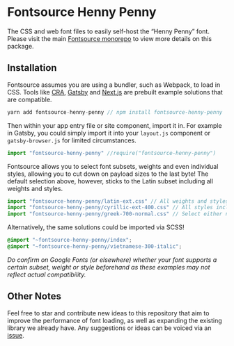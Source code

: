 # Fontsource Henny Penny

The CSS and web font files to easily self-host the “Henny Penny” font. Please visit the main [Fontsource monorepo](https://github.com/DecliningLotus/fontsource) to view more details on this package.

## Installation

Fontsource assumes you are using a bundler, such as Webpack, to load in CSS. Tools like [CRA](https://create-react-app.dev/), [Gatsby](https://www.gatsbyjs.org/) and [Next.js](https://nextjs.org/) are prebuilt example solutions that are compatible.

```javascript
yarn add fontsource-henny-penny // npm install fontsource-henny-penny
```

Then within your app entry file or site component, import it in. For example in Gatsby, you could simply import it into your `layout.js` component or `gatsby-browser.js` for limited circumstances.

```javascript
import "fontsource-henny-penny" //require("fontsource-henny-penny")
```

Fontsource allows you to select font subsets, weights and even individual styles, allowing you to cut down on payload sizes to the last byte! The default selection above, however, sticks to the Latin subset including all weights and styles.

```javascript
import "fontsource-henny-penny/latin-ext.css" // All weights and styles included.
import "fontsource-henny-penny/cyrillic-ext-400.css" // All styles included.
import "fontsource-henny-penny/greek-700-normal.css" // Select either normal or italic.
```

Alternatively, the same solutions could be imported via SCSS!

```scss
@import "~fontsource-henny-penny/index";
@import "~fontsource-henny-penny/vietnamese-300-italic";
```

_Do confirm on Google Fonts (or elsewhere) whether your font supports a certain subset, weight or style beforehand as these examples may not reflect actual compatibility._

## Other Notes

Feel free to star and contribute new ideas to this repository that aim to improve the performance of font loading, as well as expanding the existing library we already have. Any suggestions or ideas can be voiced via an [issue](https://github.com/DecliningLotus/fontsource/issues).
